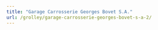 ```yaml
---
title: "Garage Carrosserie Georges Bovet S.A."
url: /grolley/garage-carrosserie-georges-bovet-s-a-2/
---
```

